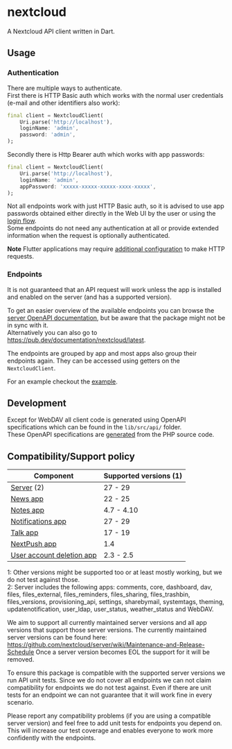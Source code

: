 # nextcloud

A Nextcloud API client written in Dart.

## Usage

### Authentication

There are multiple ways to authenticate.  
First there is HTTP Basic auth which works with the normal user credentials (e-mail and other identifiers also work):
```dart
final client = NextcloudClient(
    Uri.parse('http://localhost'),
    loginName: 'admin',
    password: 'admin',
);
```

Secondly there is Http Bearer auth which works with app passwords:
```dart
final client = NextcloudClient(
    Uri.parse('http://localhost'),
    loginName: 'admin',
    appPassword: 'xxxxx-xxxxx-xxxxx-xxxx-xxxxx',
);
```

Not all endpoints work with just HTTP Basic auth, so it is advised to use app passwords obtained either directly in the Web UI by the user or using the [login flow](https://docs.nextcloud.com/server/latest/developer_manual/client_apis/LoginFlow/index.html#login-flow-v2).  
Some endpoints do not need any authentication at all or provide extended information when the request is optionally authenticated.

**Note**
Flutter applications may require [additional configuration](https://docs.flutter.dev/data-and-backend/networking#platform-notes) to make HTTP requests.


### Endpoints

It is not guaranteed that an API request will work unless the app is installed and enabled on the server (and has a supported version).  

To get an easier overview of the available endpoints you can browse the [server OpenAPI documentation](https://docs.nextcloud.com/server/latest/developer_manual/_static/openapi.html), but be aware that the package might not be in sync with it.  
Alternatively you can also go to https://pub.dev/documentation/nextcloud/latest.

The endpoints are grouped by app and most apps also group their endpoints again.
They can be accessed using getters on the `NextcloudClient`.

For an example checkout the [example](https://github.com/nextcloud/neon/blob/main/packages/nextcloud/example/example.dart).  

## Development

Except for WebDAV all client code is generated using OpenAPI specifications which can be found in the `lib/src/api/` folder.  
These OpenAPI specifications are [generated](https://github.com/nextcloud/openapi-extractor) from the PHP source code.

## Compatibility/Support policy

| Component                                                                          | Supported versions (1) |
|------------------------------------------------------------------------------------|------------------------|
| [Server](https://github.com/nextcloud/server) (2)                                  | 27 - 29                |
| [News app](https://github.com/nextcloud/news)                                      | 22 - 25                |
| [Notes app](https://github.com/nextcloud/notes)                                    | 4.7 - 4.10             |
| [Notifications app](https://github.com/nextcloud/notifications)                    | 27 - 29                |
| [Talk app](https://github.com/nextcloud/spreed)                                    | 17 - 19                |
| [NextPush app](https://codeberg.org/NextPush/uppush)                               | 1.4                    |
| [User account deletion app](https://framagit.org/framasoft/nextcloud/drop_account) | 2.3 - 2.5              |

1: Other versions might be supported too or at least mostly working, but we do not test against those.  
2: Server includes the following apps: comments, core, dashboard, dav, files, files_external, files_reminders, files_sharing, files_trashbin, files_versions, provisioning_api, settings, sharebymail, systemtags, theming, updatenotification, user_ldap, user_status, weather_status and WebDAV.  

We aim to support all currently maintained server versions and all app versions that support those server versions.
The currently maintained server versions can be found here: https://github.com/nextcloud/server/wiki/Maintenance-and-Release-Schedule
Once a server version becomes EOL the support for it will be removed.

To ensure this package is compatible with the supported server versions we run API unit tests.
Since we do not cover all endpoints we can not claim compatibility for endpoints we do not test against.
Even if there are unit tests for an endpoint we can not guarantee that it will work fine in every scenario.

Please report any compatibility problems (if you are using a compatible server version) and feel free to add unit tests for endpoints you depend on.
This will increase our test coverage and enables everyone to work more confidently with the endpoints.
